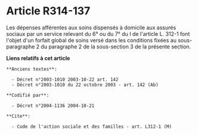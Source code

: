 # Article R314-137

Les dépenses afférentes aux soins dispensés à domicile aux assurés sociaux par un service relevant du 6° ou du 7° du I de
l'article L. 312-1 font l'objet d'un forfait global de soins versé dans les conditions fixées au sous-paragraphe 2 du
paragraphe 2 de la sous-section 3 de la présente section.

**Liens relatifs à cet article**

	**Anciens textes**:

	  - Décret n°2003-1010 2003-10-22 art. 142
	  - Décret n°2003-1010 du 22 octobre 2003 - art. 142 (Ab)

	**Codifié par**:

	  - Décret n°2004-1136 2004-10-21

	**Cite**:

	  - Code de l'action sociale et des familles - art. L312-1 (M)
